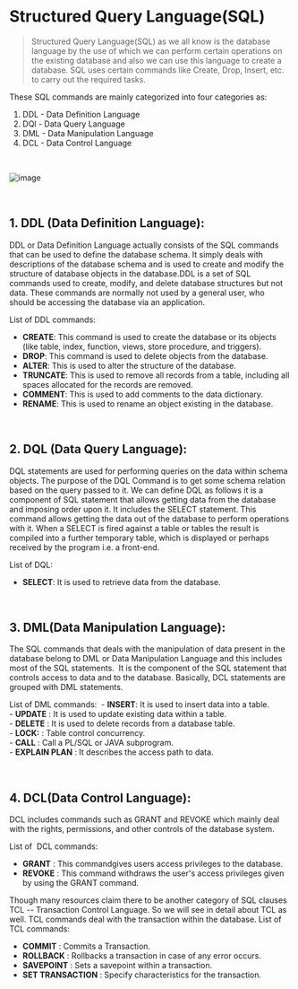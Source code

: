 # Structured Query Language(SQL)
> Structured Query Language(SQL) as we all know is the database language by the use of which we can perform certain operations on the existing database and also we can use 
> this language to create a database. SQL uses certain commands like Create, Drop, Insert, etc. to carry out the required tasks. 

These SQL commands are mainly categorized into four categories as: 
1.  DDL - Data Definition Language
2.  DQl - Data Query Language
3.  DML - Data Manipulation Language
4.  DCL - Data Control Language

<br />

![image](https://user-images.githubusercontent.com/72455881/139575541-1c143942-3409-405f-b5d0-a743259692c5.png)

<br />

## 1. DDL (Data Definition Language):
  DDL or Data Definition Language actually consists of the SQL commands that can be used to define the database schema. It simply deals with descriptions of the database 
  schema and is used to create and modify the structure of database objects in the database.DDL is a set of SQL commands used to create, modify, and delete database structures 
  but not data. These commands are normally not used by a general user, who should be accessing the database via an application.

  List of DDL commands: 
  -  **CREATE**: This command is used to create the database or its objects (like table, index, function, views, store procedure, and triggers).
  -  **DROP**: This command is used to delete objects from the database.
  -  **ALTER**: This is used to alter the structure of the database.
  -  **TRUNCATE**: This is used to remove all records from a table, including all spaces allocated for the records are removed.
  -  **COMMENT**: This is used to add comments to the data dictionary.
  -  **RENAME**: This is used to rename an object existing in the database.

<br />

## 2. DQL (Data Query Language):
  DQL statements are used for performing queries on the data within schema objects. The purpose of the DQL Command is to get some schema relation based on the query 
  passed to it. We can define DQL as follows it is a component of SQL statement that allows getting data from the database and imposing order upon it. It includes the 
  SELECT statement. This command allows getting the data out of the database to perform operations with it. When a SELECT is fired against a table or tables the result is 
  compiled into a further temporary table, which is displayed or perhaps received by the program i.e. a front-end.

  List of DQL: 
  - **SELECT**: It is used to retrieve data from the database.

<br />

## 3. DML(Data Manipulation Language):
  The SQL commands that deals with the manipulation of data present in the database belong to DML or Data Manipulation Language and this includes most of the SQL statements. 
  It is the component of the SQL statement that controls access to data and to the database. Basically, DCL statements are grouped with DML statements.

  List of DML commands: 
    - **INSERT**: It is used to insert data into a table. <br />
    - **UPDATE** : It is used to update existing data within a table. <br />
    - **DELETE** : It is used to delete records from a database table. <br />
    - **LOCK:** : Table control concurrency. <br />
    - **CALL** : Call a PL/SQL or JAVA subprogram. <br />
    - **EXPLAIN PLAN** : It describes the access path to data. <br />
  
<br />

## 4. DCL(Data Control Language):
DCL includes commands such as GRANT and REVOKE which mainly deal with the rights, permissions, and other controls of the database system. 

List of  DCL commands: 
- **GRANT** : This commandgives users access privileges to the database.
- **REVOKE** : This command withdraws the user's access privileges given by using the GRANT command.

Though many resources claim there to be another category of SQL clauses TCL -- Transaction Control Language. So we will see in detail about TCL as well. TCL commands deal 
with the transaction within the database.
List of TCL commands:

- **COMMIT** : Commits a Transaction.
- **ROLLBACK** : Rollbacks a transaction in case of any error occurs.
- **SAVEPOINT** : Sets a savepoint within a transaction.
- **SET TRANSACTION** : Specify characteristics for the transaction.
